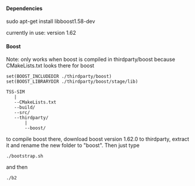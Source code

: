 #### Dependencies

sudo apt-get install libboost1.58-dev

currently in use: version 1.62

#### Boost

Note:
only works when boost is compiled in thirdparty/boost
because CMakeLists.txt looks there for boost

```
set(BOOST_INCLUDEDIR ./thirdparty/boost)
set(BOOST_LIBRARYDIR ./thirdparty/boost/stage/lib)
```

```
TSS-SIM
   |
   --CMakeLists.txt
   --build/
   --src/
   --thirdparty/
       |
       --boost/
```

to compile boost there, download boost version 1.62.0 to thirdparty, extract it and rename the new folder to "boost". Then just type

```
./bootstrap.sh
```
and then

```
./b2
```

